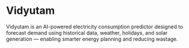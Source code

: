 # Vidyutam
 Vidyutam is an AI-powered electricity consumption predictor designed to forecast demand using historical data, weather, holidays, and solar generation — enabling smarter energy planning and reducing wastage.
